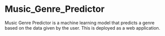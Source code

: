 # Music_Genre_Predictor
Music Genre Predictor is a machine learning model that predicts a genre based on the data given by the user. This is deployed as  a web application.
